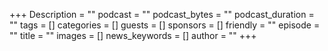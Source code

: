 +++
Description = ""
podcast = ""
podcast_bytes = ""
podcast_duration = ""
tags = []
categories = []
guests = []
sponsors = []
friendly = ""
episode = ""
title = ""
images = []
news_keywords = []
author = ""
+++
